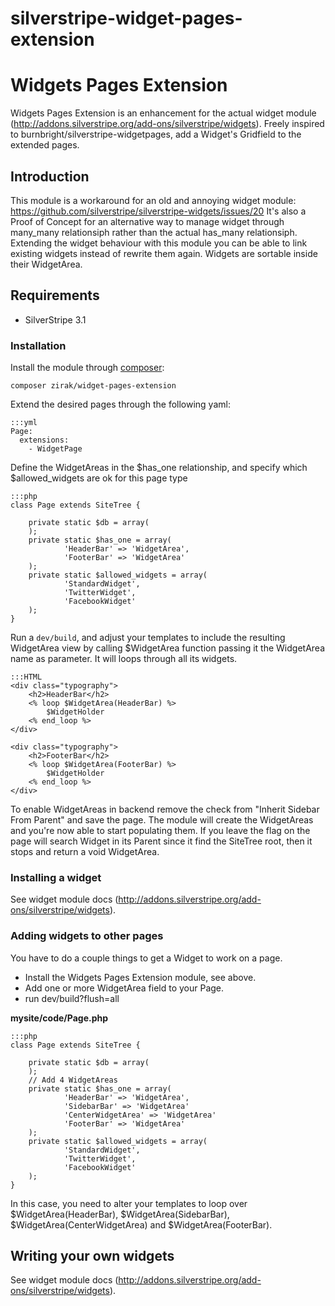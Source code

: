 silverstripe-widget-pages-extension
===================================

# Widgets Pages Extension

Widgets Pages Extension is an enhancement for the actual widget module (http://addons.silverstripe.org/add-ons/silverstripe/widgets).
Freely inspired to burnbright/silverstripe-widgetpages, add a Widget's Gridfield to the extended pages.

## Introduction

This module is a workaround for an old and annoying widget module: https://github.com/silverstripe/silverstripe-widgets/issues/20
It's also a Proof of Concept for an alternative way to manage widget through many_many relationsiph rather than the actual
has_many relationsiph. Extending the widget behaviour with this module you can be able to link existing widgets instead of
rewrite them again. Widgets are sortable inside their WidgetArea.

## Requirements

 * SilverStripe 3.1

### Installation

Install the module through [composer](http://getcomposer.org):

	composer zirak/widget-pages-extension

Extend the desired pages through the following yaml:

	:::yml
	Page:
	  extensions:
	    - WidgetPage

Define the WidgetAreas in the $has_one relationship, and specify which $allowed_widgets are ok for this page type

	:::php
	class Page extends SiteTree {

		private static $db = array(
		);
		private static $has_one = array(
				'HeaderBar' => 'WidgetArea',
				'FooterBar' => 'WidgetArea'
		);
		private static $allowed_widgets = array(
				'StandardWidget',
				'TwitterWidget',
				'FacebookWidget'
		);
	}

Run a `dev/build`, and adjust your templates to include the resulting WidgetArea view by calling $WidgetArea
function passing it the WidgetArea name as parameter. It will loops through all its widgets.

	:::HTML
	<div class="typography">
		<h2>HeaderBar</h2>
		<% loop $WidgetArea(HeaderBar) %>
			$WidgetHolder
		<% end_loop %>
	</div>

	<div class="typography">
		<h2>FooterBar</h2>
		<% loop $WidgetArea(FooterBar) %>
			$WidgetHolder
		<% end_loop %>
	</div>

To enable WidgetAreas in backend remove the check from "Inherit Sidebar From Parent" and save the page. 
The module will create the WidgetAreas and you're now able to start populating them. If you leave the flag
on the page will search Widget in its Parent since it find the SiteTree root, then it stops and return a void
WidgetArea.

### Installing a widget

See widget module docs (http://addons.silverstripe.org/add-ons/silverstripe/widgets).

### Adding widgets to other pages

You have to do a couple things to get a Widget to work on a page.

* Install the Widgets Pages Extension module, see above.
* Add one or more WidgetArea field to your Page. 
* run dev/build?flush=all

**mysite/code/Page.php**

	:::php
	class Page extends SiteTree {

		private static $db = array(
		);
		// Add 4 WidgetAreas
		private static $has_one = array(
				'HeaderBar' => 'WidgetArea',
				'SidebarBar' => 'WidgetArea'
				'CenterWidgetArea' => 'WidgetArea'
				'FooterBar' => 'WidgetArea'
		);
		private static $allowed_widgets = array(
				'StandardWidget',
				'TwitterWidget',
				'FacebookWidget'
		);
	}

In this case, you need to alter your templates to loop over $WidgetArea(HeaderBar), $WidgetArea(SidebarBar), 
$WidgetArea(CenterWidgetArea) and $WidgetArea(FooterBar).

## Writing your own widgets

See widget module docs (http://addons.silverstripe.org/add-ons/silverstripe/widgets).
